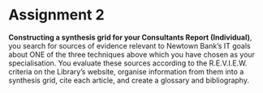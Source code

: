 # Assignment 2
**Constructing a synthesis grid for your Consultants Report (Individual)**, you search for sources of evidence relevant to Newtown Bank’s IT goals about ONE of the three techniques above which you have chosen as your specialisation. You evaluate these sources according to the R.E.V.I.E.W. criteria on the Library’s website, organise information from them into a synthesis grid, cite each article, and create a glossary and bibliography.
